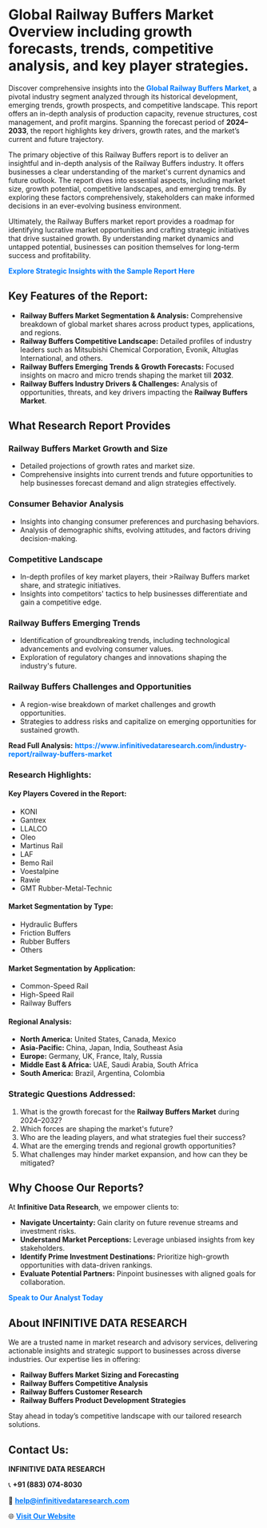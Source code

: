 <h1>Global Railway Buffers Market Overview including growth forecasts, trends, competitive analysis, and key player strategies.</h1>
<p>
Discover comprehensive insights into the 
<a href="https://www.infinitivedataresearch.com/industry-report/railway-buffers-market" rel="dofollow" style="color: #007BFF; text-decoration: none;"><strong>Global Railway Buffers Market</strong></a>, a pivotal industry segment analyzed through its historical development, emerging trends, growth prospects, and competitive landscape. This report offers an in-depth analysis of production capacity, revenue structures, cost management, and profit margins. Spanning the forecast period of <strong>2024–2033</strong>, the report highlights key drivers, growth rates, and the market’s current and future trajectory.
</p>
<p>
The primary objective of this Railway Buffers report is to deliver an insightful and in-depth analysis of the Railway Buffers industry. It offers businesses a clear understanding of the market's current dynamics and future outlook. The report dives into essential aspects, including market size, growth potential, competitive landscapes, and emerging trends. By exploring these factors comprehensively, stakeholders can make informed decisions in an ever-evolving business environment.
</p>
<p>
Ultimately, the Railway Buffers market report provides a roadmap for identifying lucrative market opportunities and crafting strategic initiatives that drive sustained growth. By understanding market dynamics and untapped potential, businesses can position themselves for long-term success and profitability.
</p>
<p>
<a href="https://www.infinitivedataresearch.com/request-sample/reportId=102603" style="color: #007BFF; text-decoration: none;"><strong>Explore Strategic Insights with the Sample Report Here</strong></a>
</p>

<h2>Key Features of the Report:</h2>
<ul>
<li><strong>Railway Buffers Market Segmentation & Analysis:</strong> Comprehensive breakdown of global market shares across product types, applications, and regions.</li>
<li><strong>Railway Buffers Competitive Landscape:</strong> Detailed profiles of industry leaders such as Mitsubishi Chemical Corporation, Evonik, Altuglas International, and others.</li>
<li><strong>Railway Buffers Emerging Trends & Growth Forecasts:</strong> Focused insights on macro and micro trends shaping the market till <strong>2032</strong>.</li>
<li><strong>Railway Buffers Industry Drivers & Challenges:</strong> Analysis of opportunities, threats, and key drivers impacting the <strong>Railway Buffers Market</strong>.</li>
</ul>

<h2>What Research Report Provides</h2>
<h3>Railway Buffers Market Growth and Size</h3>
<ul>
<li>Detailed projections of growth rates and market size.</li>
<li>Comprehensive insights into current trends and future opportunities to help businesses forecast demand and align strategies effectively.</li>
</ul>

<h3>Consumer Behavior Analysis</h3>
<ul>
<li>Insights into changing consumer preferences and purchasing behaviors.</li>
<li>Analysis of demographic shifts, evolving attitudes, and factors driving decision-making.</li>
</ul>

<h3>Competitive Landscape</h3>
<ul>
<li>In-depth profiles of key market players, their >Railway Buffers market share, and strategic initiatives.</li>
<li>Insights into competitors' tactics to help businesses differentiate and gain a competitive edge.</li>
</ul>

<h3>Railway Buffers Emerging Trends</h3>
<ul>
<li>Identification of groundbreaking trends, including technological advancements and evolving consumer values.</li>
<li>Exploration of regulatory changes and innovations shaping the industry's future.</li>
</ul>

<h3>Railway Buffers Challenges and Opportunities</h3>
<ul>
<li>A region-wise breakdown of market challenges and growth opportunities.</li>
<li>Strategies to address risks and capitalize on emerging opportunities for sustained growth.</li>
</ul>
<p><strong>Read Full Analysis:</strong> <a href="https://www.infinitivedataresearch.com/industry-report/railway-buffers-market" rel="dofollow" style="color: #007BFF; text-decoration: none;"><strong>https://www.infinitivedataresearch.com/industry-report/railway-buffers-market</strong></a></p>
<h3>Research Highlights:</h3>
<h4>Key Players Covered in the Report:</h4>
<ul><li>KONI</li><li>Gantrex</li><li>LLALCO</li><li>Oleo</li><li>Martinus Rail</li><li>LAF</li><li>Bemo Rail</li><li>Voestalpine</li><li>Rawie</li><li>GMT Rubber-Metal-Technic</li></ul>
<h4>Market Segmentation by Type:</h4>
<ul><li>Hydraulic Buffers</li><li>Friction Buffers</li><li>Rubber Buffers</li><li>Others</li></ul>
<h4>Market Segmentation by Application:</h4>
<ul><li>Common-Speed Rail</li><li>High-Speed Rail</li><li>Railway Buffers</li></ul>

<h4>Regional Analysis:</h4>
<ul>
<li><strong>North America:</strong> United States, Canada, Mexico</li>
<li><strong>Asia-Pacific:</strong> China, Japan, India, Southeast Asia</li>
<li><strong>Europe:</strong> Germany, UK, France, Italy, Russia</li>
<li><strong>Middle East & Africa:</strong> UAE, Saudi Arabia, South Africa</li>
<li><strong>South America:</strong> Brazil, Argentina, Colombia</li>
</ul>

<h3>Strategic Questions Addressed:</h3>
<ol>
<li>What is the growth forecast for the <strong>Railway Buffers Market</strong> during 2024–2032?</li>
<li>Which forces are shaping the market's future?</li>
<li>Who are the leading players, and what strategies fuel their success?</li>
<li>What are the emerging trends and regional growth opportunities?</li>
<li>What challenges may hinder market expansion, and how can they be mitigated?</li>
</ol>

<h2>Why Choose Our Reports?</h2>
<p>At <strong>Infinitive Data Research</strong>, we empower clients to:</p>
<ul>
<li><strong>Navigate Uncertainty:</strong> Gain clarity on future revenue streams and investment risks.</li>
<li><strong>Understand Market Perceptions:</strong> Leverage unbiased insights from key stakeholders.</li>
<li><strong>Identify Prime Investment Destinations:</strong> Prioritize high-growth opportunities with data-driven rankings.</li>
<li><strong>Evaluate Potential Partners:</strong> Pinpoint businesses with aligned goals for collaboration.</li>
</ul>
<p><a href="https://www.infinitivedataresearch.com/industry-report/railway-buffers-market" rel="dofollow" style="color: #007BFF; text-decoration: none;"><strong>Speak to Our Analyst Today</strong></a></p>

<h2>About INFINITIVE DATA RESEARCH</h2>
<p>We are a trusted name in market research and advisory services, delivering actionable insights and strategic support to businesses across diverse industries. Our expertise lies in offering:</p>
<ul>
<li><strong>Railway Buffers Market Sizing and Forecasting</strong></li>
<li><strong>Railway Buffers Competitive Analysis</strong></li>
<li><strong>Railway Buffers Customer Research</strong></li>
<li><strong>Railway Buffers Product Development Strategies</strong></li>
</ul>
<p>Stay ahead in today’s competitive landscape with our tailored research solutions.</p>

<h2>Contact Us:</h2>
<p><strong>INFINITIVE DATA RESEARCH</strong></p>
<p>📞 <strong>+91 (883) 074-8030</strong></p>
<p>📧 <strong><a href="mailto:help@infinitivedataresearch.com" style="color: #007BFF;">help@infinitivedataresearch.com</a></strong></p>
<p>🌐 <strong><a href="https://www.infinitivedataresearch.com" rel="dofollow" style="color: #007BFF;">Visit Our Website</a></strong></p>